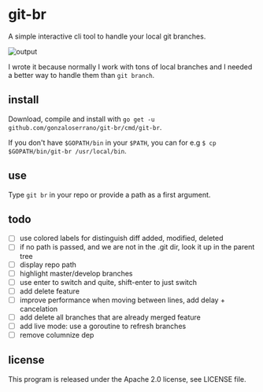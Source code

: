 # git-br

A simple interactive cli tool to handle your local git branches.

![output](https://user-images.githubusercontent.com/349328/26901406-116d2b6e-4bd6-11e7-8116-7bfa211cd25e.gif)

I wrote it because normally I work with tons of local branches and I needed a better way to handle them than `git branch`.

## install

Download, compile and install with `go get -u github.com/gonzaloserrano/git-br/cmd/git-br`.

If you don't have `$GOPATH/bin` in your `$PATH`, you can for e.g `$ cp $GOPATH/bin/git-br /usr/local/bin`.

## use

Type `git br` in your repo or provide a path as a first argument.

## todo

- [ ] use colored labels for distinguish diff added, modified, deleted
- [ ] if no path is passed, and we are not in the .git dir, look it up in the parent tree
- [ ] display repo path
- [ ] highlight master/develop branches
- [ ] use enter to switch and quite, shift-enter to just switch
- [ ] add delete feature
- [ ] improve performance when moving between lines, add delay + cancelation
- [ ] add delete all branches that are already merged feature
- [ ] add live mode: use a goroutine to refresh branches
- [ ] remove columnize dep

## license

This program is released under the Apache 2.0 license, see LICENSE file.
